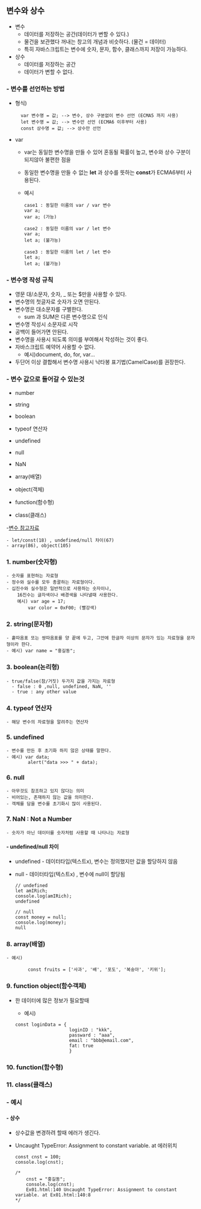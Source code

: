 ## 변수와 상수

- 변수
  - 데이터를 저장하는 공간(데이터가 변할 수 있다.)
  - 물건을 보관했다 꺼내는 창고의 개념과 비슷하다. (물건 = 데이터)
  - 특히 자바스크립트는 변수에 숫자, 문자, 함수, 클래스까지 저장이 가능하다.
- 상수
  - 데이터를 저장하는 공간
  - 데이터가 변할 수 없다.

### - 변수를 선언하는 방법

- 형식)

        var 변수명 = 값; --> 변수, 상수 구분없이 변수 선언 (ECMA5 까지 사용)
        let 변수명 = 값; --> 변수만 선언 (ECMA6 이후부터 사용)
        const 상수명 = 값; --> 상수만 선언

- var

  - var는 동일한 변수명을 만들 수 있어 혼동될 확률이 높고, 변수와 상수 구분이 되지않아 불편한 점을
  - 동일한 변수명을 만들 수 없는 <b>let</b> 과 상수를 뜻하는 <b>const</b>가 ECMA6부터 사용된다.

  - 예시

        case1 : 동일한 이름의 var / var 변수
        var a;
        var a; (가능)

        case2 : 동일한 이름의 var / let 변수
        var a;
        let a; (불가능)

        case3 : 동일한 이름의 let / let 변수
        let a;
        let a; (불가능)

### - 변수명 작성 규칙

- 영문 대/소문자, 숫자, \_ 또는 $만을 사용할 수 있다.
- 변수명의 첫글자로 숫자가 오면 안된다.
- 변수명은 대소문자를 구별한다.
  - sum 과 SUM은 다른 변수명으로 인식
- 변수명 작성시 소문자로 시작
- 공백이 들어가면 안된다.
- 변수명을 사용시 되도록 의미를 부여해서 작성하는 것이 좋다.
- 자바스크립트 예약어 사용할 수 없다.
  - 예시)document, do, for, var...
- 두단어 이상 결합해서 변수명 사용시 낙타봉 표기법(CamelCase)를 권장한다.

### - 변수 값으로 들어갈 수 있는것

- number
- string
- boolean
- typeof 연산자

- undefined
- null
- NaN

- array(배열)
- object(객체)
- function(함수형)
- class(클래스)

-[변수 참고자료](https://github.com/hyeah0/Javascript/blob/master/Javacript_nomad/d1-4_JS_basic/d1_1.html)

    - let/const(18) , undefined/null 차이(67)
    - array(86), object(105)

### 1. number(숫자형)

    - 숫자를 표현하는 자료형
    - 정수와 실수를 모두 총괄하는 자료형이다.
    - 십진수와 실수형은 일반적으로 사용하는 숫자이나,
        16진수는 글자색이나 배경색을 나타낼때 사용한다.
        예시) var age = 17;
            var color = 0xF00; (빨강색)

### 2. string(문자형)

    - 홑따옴표 또는 쌍따옴표를 양 끝에 두고, 그안에 한글자 이상의 문자가 있는 자료형을 문자형이라 한다.
    - 예시) var name = "홍길동";

### 3. boolean(논리형)

    - true/false(참/거짓) 두가지 값을 가지는 자료형
      - false : 0 ,null, undefined, NaN, ''
      - true : any other value

### 4. typeof 연산자

    - 해당 변수의 자료형을 알려주는 연산자

### 5. undefined

    - 변수를 만든 후 초기화 하지 않은 상태를 말한다.
    - 예시) var data;
            alert("data >>> " + data);

### 6. null

    - 아무것도 참조하고 있지 않다는 의미
    - 비어있는, 존재하지 않는 값을 의미한다.
    - 객체를 담을 변수를 초기화시 많이 사용된다.

### 7. NaN : Not a Number

    - 숫자가 아닌 데이터를 숫자처럼 사용할 때 나타나는 자료형

#### - undefined/null 차이

- undefined - 데이터타입(텍스트x), 변수는 정의했지만 값을 할당하지 않음
- null - 데이터타입(텍스트x) , 변수에 null이 할당됨

  ```
  // undefined
  let amIRich;
  console.log(amIRich);
  undefined

  // null
  const money = null;
  console.log(money);
  null
  ```

### 8. array(배열)

    - 예시)

            const fruits = ['사과', '배', '포도', '복숭아', '키위'];

### 9. function object(함수객체)

- 한 데이터에 많은 정보가 필요할때

  - 예시)

  ```
  const loginData = {
                      loginID : "kkk",
                      passward : "aaa",
                      email : "bbb@email.com",
                      fat: true
                      }
  ```

### 10. function(함수형)

### 11. class(클래스)

### - 예시

#### - 상수

- 상수값을 변경하려 할때 에러가 생긴다.
- Uncaught TypeError: Assignment to constant variable. at 에러위치

  ```
  const cnst = 100;
  console.log(cnst);

  /*
      cnst = "홍길동";
      console.log(cnst);
      Ex01.html:140 Uncaught TypeError: Assignment to constant variable. at Ex01.html:140:8
  */

  ```
